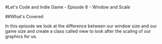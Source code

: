 #Let's Code and Indie Game - Episode 8 - Window and Scale

##What's Covered

In this episode we look at the difference between our window size and our game size and create a class called view to look after the scaling of our graphics for us.
